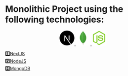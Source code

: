 # Monolithic Project using the following technologies:

<div style='display: flex; justify-content: center;'>
  <a href="https://atalaya.digital">
    <img src="./images/nextjs.png" alt="" width="48px" height="48px">
    <img src="./images/mongodb.png" alt="" width="48px" height="48px">
    <img src="./images/nodejs.png" alt="" width="48px" height="48px">
  </a>
</div>

**:one:**<a href="https://nextjs.org/">NextJS</a><br />
**:two:**<a href="https://nodejs.org/en">NodeJS</a><br />
**:two:**<a href="https://www.mongodb.com/">MongoDB</a><br />
